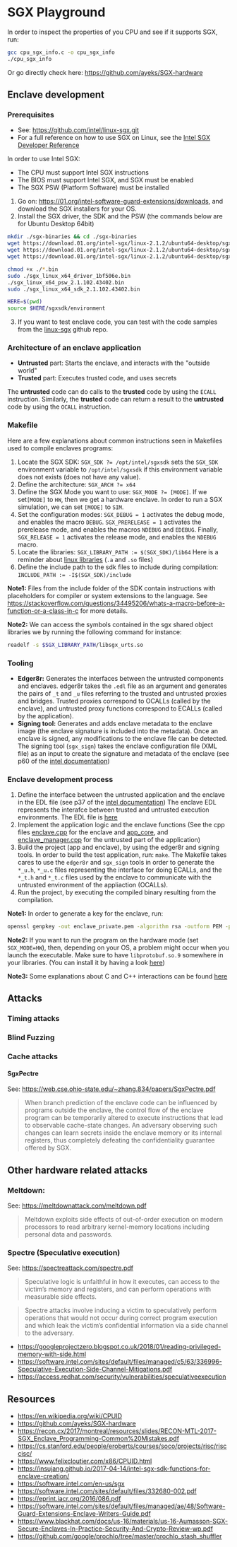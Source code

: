 # SGX Playground

In order to inspect the properties of you CPU and see if it supports SGX, run:
```bash
gcc cpu_sgx_info.c -o cpu_sgx_info
./cpu_sgx_info
```

Or go directly check here: https://github.com/ayeks/SGX-hardware

## Enclave development

### Prerequisites

- See: https://github.com/intel/linux-sgx.git
- For a full reference on how to use SGX on Linux, see the [Intel SGX Developer Reference](https://download.01.org/intel-sgx/linux-2.1/docs/Intel_SGX_Developer_Reference_Linux_2.1_Open_Source.pdf)

In order to use Intel SGX:
- The CPU must support Intel SGX instructions
- The BIOS must support Intel SGX, and SGX must be enabled
- The SGX PSW (Platform Software) must be installed

1. Go on: https://01.org/intel-software-guard-extensions/downloads, and download the SGX installers for your OS.
2. Install the SGX driver, the SDK and the PSW (the commands below are for Ubuntu Desktop 64bit)
```bash
mkdir ./sgx-binaries && cd ./sgx-binaries
wget https://download.01.org/intel-sgx/linux-2.1.2/ubuntu64-desktop/sgx_linux_x64_driver_1bf506e.bin
wget https://download.01.org/intel-sgx/linux-2.1.2/ubuntu64-desktop/sgx_linux_x64_psw_2.1.102.43402.bin
wget https://download.01.org/intel-sgx/linux-2.1.2/ubuntu64-desktop/sgx_linux_x64_sdk_2.1.102.43402.bin

chmod +x ./*.bin
sudo ./sgx_linux_x64_driver_1bf506e.bin
./sgx_linux_x64_psw_2.1.102.43402.bin
sudo ./sgx_linux_x64_sdk_2.1.102.43402.bin

HERE=$(pwd)
source $HERE/sgxsdk/environment
```
3. If you want to test enclave code, you can test with the code samples from the [linux-sgx](https://github.com/intel/linux-sgx.git) github repo.

### Architecture of an enclave application

- **Untrusted** part: Starts the enclave, and interacts with the "outside world"
- **Trusted** part: Executes trusted code, and uses secrets

The **untrusted** code can do calls to the **trusted** code by using the `ECALL` instruction.
Similarly, the **trusted** code can return a result to the **untrusted** code by using the `OCALL` instruction.

### Makefile

Here are a few explanations about common instructions seen in Makefiles used to compile enclaves programs:
1. Locate the SGX SDK: `SGX_SDK ?= /opt/intel/sgxsdk` sets the `SGX_SDK` environment variable to `/opt/intel/sgxsdk` if this environment variable does not exists (does not have any value).
2. Define the architecture: `SGX_ARCH ?= x64`
3. Define the SGX Mode you want to use: `SGX_MODE ?= [MODE]`. If we set`[MODE]` to `HW`, then we get a hardware enclave. In order to run a SGX simulation, we can set `[MODE]` to `SIM`.
4. Set the configuration modes: `SGX_DEBUG = 1` activates the debug mode, and enables the macro `DEBUG`. `SGX_PRERELEASE = 1` activates the prerelease mode, and enables the macros `NDEBUG` and `EDEBUG`. Finally, `SGX_RELEASE = 1` activates the release mode, and enables the `NDEBUG` macro.
5. Locate the libraries: `SGX_LIBRARY_PATH := $(SGX_SDK)/lib64`
Here is a reminder about [linux libraries](http://www.yolinux.com/TUTORIALS/LibraryArchives-StaticAndDynamic.html) (`.a` and `.so` files)
6. Define the include path to the sdk files to include during compilation: `INCLUDE_PATH := -I$(SGX_SDK)/include`

**Note1:** Files from the include folder of the SDK contain instructions with placeholders for compiler or system extensions to the language. See https://stackoverflow.com/questions/34495206/whats-a-macro-before-a-function-or-a-class-in-c for more details.

**Note2:** We can access the symbols contained in the sgx shared object libraries we by running the following command for instance:
```bash
readelf -s $SGX_LIBRARY_PATH/libsgx_urts.so
```

### Tooling

- **Edger8r:** Generates the interfaces between the untrusted components and enclaves.
edger8r takes the `.edl` file as an argument and generates the pairs of `_t` and `_u` files referring to the trusted and untrusted
proxies and bridges. Trusted proxies correspond to OCALLs (called by the enclave), and untrusted proxy functions correspond to ECALLs (called by the application).
- **Signing tool:** Generates and adds enclave metadata to the enclave image (the enclave signature is included into the metadata).
Once an enclave is signed, any modifications to the enclave file can be detected.
The signing tool (`sgx_sign`) takes the enclave configuration file (XML file) as an input to create the signature and metadata of the enclave (see p60 of the [intel documentation](https://download.01.org/intel-sgx/linux-2.1/docs/Intel_SGX_Developer_Reference_Linux_2.1_Open_Source.pdf))

### Enclave development process

1. Define the interface between the untrusted application and the enclave in the EDL file (see p37 of the [intel documentation](https://download.01.org/intel-sgx/linux-2.1/docs/Intel_SGX_Developer_Reference_Linux_2.1_Open_Source.pdf))
The enclave EDL represents the interafce between trusted and untrusted execution environments. The EDL file is [here](https://github.com/AntoineRondelet/sgx-playground/blob/master/Enclave/enclave.edl)
2. Implement the application logic and the enclave functions (See the cpp files [enclave.cpp](https://github.com/AntoineRondelet/sgx-playground/blob/master/Enclave/enclave.cpp) for the enclave and [app_core](https://github.com/AntoineRondelet/sgx-playground/blob/master/App/app_core.cpp), and [enclave_manager.cpp](https://github.com/AntoineRondelet/sgx-playground/blob/master/App/enclave_manager.cpp) for the untrusted part of the application)
3. Build the project (app and enclave), by using the edger8r and signing tools. In order to build the test application, run: `make`. The Makefile takes cares to use the `edger8r` and `sgx_sign` tools in order to generate the `*_u.h`, `*_u.c` files representing the interface for doing ECALLs, and the `*_t.h` and `*_t.c` files used by the enclave to communicate with the untrusted environment of the appliaction (OCALLs).
4. Run the project, by executing the compiled binary resulting from the compilation.

**Note1:** In order to generate a key for the enclave, run:
```bash
openssl genpkey -out enclave_private.pem -algorithm rsa -outform PEM -pkeyopt rsa_keygen_bits:3072 -pkeyopt rsa_keygen_pubexp:3
```

**Note2:** If you want to run the program on the hardware mode (set `SGX_MODE=HW`), then, depending on your OS, a problem might occur when you launch the executable. Make sure to have `libprotobuf.so.9` somewhere in your libraries. (You can install it by having a look [here](https://altlinux.pkgs.org/sisyphus/classic-x86_64/libprotobuf-compat9-2.6.1-alt2.x86_64.rpm.html))

**Note3:** Some explanations about C and C++ interactions can be found [here](https://stackoverflow.com/questions/3789340/combining-c-and-c-how-does-ifdef-cplusplus-work)

## Attacks

### Timing attacks

### Blind Fuzzing

### Cache attacks

#### SgxPectre
See: https://web.cse.ohio-state.edu/~zhang.834/papers/SgxPectre.pdf

> When branch prediction of the enclave code can be influenced by programs outside the enclave, the control flow of the enclave program can be temporarily altered to execute instructions that lead to observable cache-state changes. An adversary observing such changes can learn secrets inside the enclave memory or its internal registers, thus completely defeating the confidentiality guarantee offered by SGX.

## Other hardware related attacks

### Meltdown: 
See: https://meltdownattack.com/meltdown.pdf

> Meltdown exploits side effects of out-of-order execution on modern processors to read arbitrary kernel-memory locations including personal data and passwords.

### Spectre (Speculative execution)
See: https://spectreattack.com/spectre.pdf

> Speculative logic is unfaithful in how it executes, can access to the victim’s memory and registers, and can perform operations with measurable side effects.

> Spectre attacks involve inducing a victim to speculatively perform operations that would not occur during correct program execution and which leak the victim’s confidential information via a side channel to the adversary.

- https://googleprojectzero.blogspot.co.uk/2018/01/reading-privileged-memory-with-side.html
- https://software.intel.com/sites/default/files/managed/c5/63/336996-Speculative-Execution-Side-Channel-Mitigations.pdf
- https://access.redhat.com/security/vulnerabilities/speculativeexecution

## Resources

- https://en.wikipedia.org/wiki/CPUID
- https://github.com/ayeks/SGX-hardware
- https://recon.cx/2017/montreal/resources/slides/RECON-MTL-2017-SGX_Enclave_Programming-Common%20Mistakes.pdf
- https://cs.stanford.edu/people/eroberts/courses/soco/projects/risc/risccisc/
- https://www.felixcloutier.com/x86/CPUID.html
- https://insujang.github.io/2017-04-14/intel-sgx-sdk-functions-for-enclave-creation/
- https://software.intel.com/en-us/sgx
- https://software.intel.com/sites/default/files/332680-002.pdf
- https://eprint.iacr.org/2016/086.pdf
- https://software.intel.com/sites/default/files/managed/ae/48/Software-Guard-Extensions-Enclave-Writers-Guide.pdf
- https://www.blackhat.com/docs/us-16/materials/us-16-Aumasson-SGX-Secure-Enclaves-In-Practice-Security-And-Crypto-Review-wp.pdf
- https://github.com/google/prochlo/tree/master/prochlo_stash_shuffler
